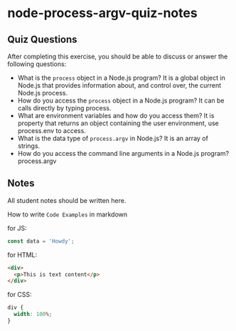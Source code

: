 # node-process-argv-quiz-notes

## Quiz Questions

After completing this exercise, you should be able to discuss or answer the following questions:

- What is the `process` object in a Node.js program?
  It is a global object in Node.js that provides information about, and control over, the current Node.js process.
- How do you access the `process` object in a Node.js program?
  It can be calls directly by typing process.
- What are environment variables and how do you access them?
  It is property that returns an object containing the user environment, use process.env to access.
- What is the data type of `process.argv` in Node.js?
  It is an array of strings.
- How do you access the command line arguments in a Node.js program?
  process.argv

## Notes

All student notes should be written here.

How to write `Code Examples` in markdown

for JS:

```javascript
const data = 'Howdy';
```

for HTML:

```html
<div>
  <p>This is text content</p>
</div>
```

for CSS:

```css
div {
  width: 100%;
}
```
